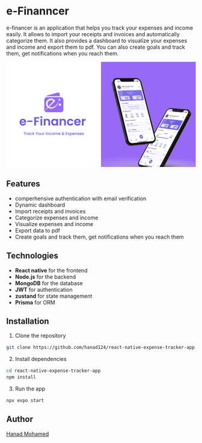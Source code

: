 # e-Finanncer

e-financer is an application that helps you track your expenses and income easily. It allows to import your receipts and invoices and automatically categorize them. It also provides a dashboard to visualize your expenses and income and export them to pdf. You can also create goals and track them, get notifications when you reach them.

[![preview](./assets/images/showcase.svg)](https://github.com/hanad124/react-native-expense-tracker-app)

## Features

- comperhensive authentication with email verification
- Dynamic dashboard
- Import receipts and invoices
- Categorize expenses and income
- Visualize expenses and income
- Export data to pdf
- Create goals and track them, get notifications when you reach them

## Technologies

- **React native** for the frontend
- **Node.js** for the backend
- **MongoDB** for the database
- **JWT** for authentication
- **zustand** for state management
- **Prisma** for ORM

## Installation

1. Clone the repository

```bash
git clone https://github.com/hanad124/react-native-expense-tracker-app.git
```

2. Install dependencies

```bash
cd react-native-expense-tracker-app
npm install
```

3. Run the app

```bash
npx expo start
```

## Author

[Hanad Mohamed](https://github.com/hanad124/)
